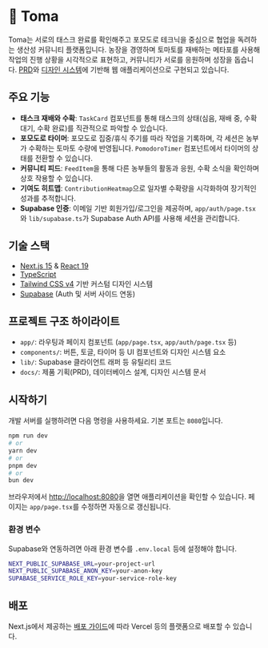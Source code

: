 # 🍅 Toma

Toma는 서로의 태스크 완료를 확인해주고 포모도로 테크닉을 중심으로 협업을 독려하는 생산성 커뮤니티 플랫폼입니다. 농장을 경영하며 토마토를 재배하는 메타포를 사용해 작업의 진행 상황을 시각적으로 표현하고, 커뮤니티가 서로를 응원하며 성장을 돕습니다. [PRD](./docs/prd.md)와 [디자인 시스템](./docs/toma-design-system.md)에 기반해 웹 애플리케이션으로 구현되고 있습니다.

## 주요 기능

- **태스크 재배와 수확**: `TaskCard` 컴포넌트를 통해 태스크의 상태(심음, 재배 중, 수확 대기, 수확 완료)를 직관적으로 파악할 수 있습니다.
- **포모도로 타이머**: 포모도로 집중/휴식 주기를 따라 작업을 기록하며, 각 세션은 농부가 수확하는 토마토 수량에 반영됩니다. `PomodoroTimer` 컴포넌트에서 타이머의 상태를 전환할 수 있습니다.
- **커뮤니티 피드**: `FeedItem`을 통해 다른 농부들의 활동과 응원, 수확 소식을 확인하며 상호 작용할 수 있습니다.
- **기여도 히트맵**: `ContributionHeatmap`으로 일자별 수확량을 시각화하여 장기적인 성과를 추적합니다.
- **Supabase 인증**: 이메일 기반 회원가입/로그인을 제공하며, `app/auth/page.tsx`와 `lib/supabase.ts`가 Supabase Auth API를 사용해 세션을 관리합니다.

## 기술 스택

- [Next.js 15](https://nextjs.org/) & [React 19](https://react.dev/)
- [TypeScript](https://www.typescriptlang.org/)
- [Tailwind CSS v4](https://tailwindcss.com/) 기반 커스텀 디자인 시스템
- [Supabase](https://supabase.com/) (Auth 및 서버 사이드 연동)

## 프로젝트 구조 하이라이트

- `app/`: 라우팅과 페이지 컴포넌트 (`app/page.tsx`, `app/auth/page.tsx` 등)
- `components/`: 버튼, 토글, 타이머 등 UI 컴포넌트와 디자인 시스템 요소
- `lib/`: Supabase 클라이언트 래퍼 등 유틸리티 코드
- `docs/`: 제품 기획(PRD), 데이터베이스 설계, 디자인 시스템 문서

## 시작하기

개발 서버를 실행하려면 다음 명령을 사용하세요. 기본 포트는 `8080`입니다.

```bash
npm run dev
# or
yarn dev
# or
pnpm dev
# or
bun dev
```

브라우저에서 [http://localhost:8080](http://localhost:8080)을 열면 애플리케이션을 확인할 수 있습니다. 페이지는 `app/page.tsx`를 수정하면 자동으로 갱신됩니다.

### 환경 변수

Supabase와 연동하려면 아래 환경 변수를 `.env.local` 등에 설정해야 합니다.

```bash
NEXT_PUBLIC_SUPABASE_URL=your-project-url
NEXT_PUBLIC_SUPABASE_ANON_KEY=your-anon-key
SUPABASE_SERVICE_ROLE_KEY=your-service-role-key
```

## 배포

Next.js에서 제공하는 [배포 가이드](https://nextjs.org/docs/app/building-your-application/deploying)에 따라 Vercel 등의 플랫폼으로 배포할 수 있습니다.
